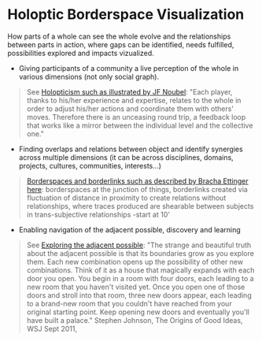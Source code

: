 Holoptic Borderspace Visualization
==================================

How parts of a whole can see the whole evolve and the relationships between parts in action, where gaps can be identified, needs fulfilled, possibilities explored and impacts vizualized.

- Giving participants of a community a live perception of the whole in various dimensions (not only social graph). 

 > See [Holopticism such as illustrated by JF Noubel](http://wiki.thetransitioner.org/English/Holopticism): "Each player, thanks to his/her experience and expertise, relates to the whole in order to adjust his/her actions and coordinate them with others' moves. Therefore there is an unceasing round trip, a feedback loop that works like a mirror between the individual level and the collective one."

- Finding overlaps and relations between object and identify synergies across multiple dimensions (it can be across disciplines, domains, projects, cultures, communities, interests...)

 > [Borderspaces and borderlinks such as described by Bracha Ettinger here](http://www.theoldbrandnew.nl/knowledge.html): borderspaces at the junction of things, borderlinks created via fluctuation of distance in proximity to create relations without relationships, where traces produced are shearable between subjects in trans-subjective relationships -start at 10'
 
- Enabling navigation of the adjacent possible, discovery and learning 
  
 > See [Exploring the adjacent possible](https://github.com/HeleneFi/linked-data-exploration-graph): "The strange and beautiful truth about the adjacent possible is that its boundaries grow as you explore them. Each new combination opens up the possibility of other new combinations. Think of it as a house that magically expands with each door you open. You begin in a room with four doors, each leading to a new room that you haven't visited yet. Once you open one of those doors and stroll into that room, three new doors appear, each leading to a brand-new room that you couldn't have reached from your original starting point. Keep opening new doors and eventually you'll have built a palace." Stephen Johnson, The Origins of Good Ideas, WSJ Sept 2011, 

